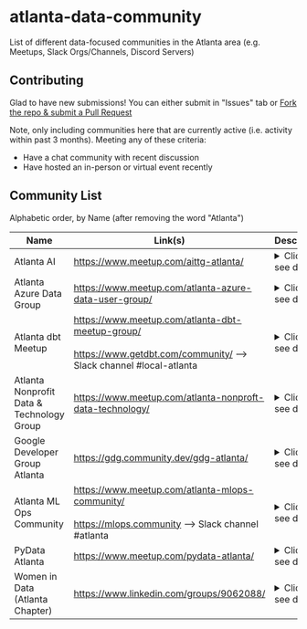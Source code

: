 # atlanta-data-community
List of different data-focused communities in the Atlanta area (e.g. Meetups, Slack Orgs/Channels, Discord Servers)

## Contributing

Glad to have new submissions!  You can either submit in "Issues" tab or [Fork the repo & submit a Pull Request](https://docs.github.com/en/pull-requests/collaborating-with-pull-requests/proposing-changes-to-your-work-with-pull-requests/creating-a-pull-request-from-a-fork)

Note, only including communities here that are currently active (i.e. activity within past 3 months).  Meeting any of these criteria:
- Have a chat community with recent discussion
- Have hosted an in-person or virtual event recently

## Community List

Alphabetic order, by Name (after removing the word "Atlanta")

| Name | Link(s) | Description |
|---|---|---|
| Atlanta AI | https://www.meetup.com/aittg-atlanta/ | <details><summary>Click to see details</summary>We’re excited to bring you the latest and practical technology on AI, Machine Learning, Deep Learning, Data Science and Big Data.<br><br>Our goal is to congregate with AI enthusiasts from all over Atlanta to learn and practice AI tech, through tech talks, study jams, code labs etc.. we regularly invite tech leads from innovated companies, successful startups to share their practice experiences and practices in the world of AI, Cloud, Data, Blockchain.</details> |
| Atlanta Azure Data Group | https://www.meetup.com/atlanta-azure-data-user-group/ | <details><summary>Click to see details</summary>Data Professionals using the Microsoft Data Platform<br><br>We are a member of the Azure Data Community network of User Groups. Our purpose is to provide a forum for the SQL users of Atlanta to network, communicate and educate one another. Our user group is open to both technical and business-minded professionals. Events are free to all attendees. |
| Atlanta dbt Meetup | https://www.meetup.com/atlanta-dbt-meetup-group/<br><br>https://www.getdbt.com/community/ --> Slack channel #local-atlanta | <details><summary>Click to see details</summary>If you work with data, this group is for you! We welcome data analysts, scientists, engineers, architects, and more!<br><br>We will predominantly focus on people's experience with dbt, but will also discuss broader topics related to data teams, such as data stacks, data ops, modeling, testing, and team structures</details> |
| Atlanta Nonprofit Data & Technology Group | https://www.meetup.com/atlanta-nonproft-data-technology/ | <details><summary>Click to see details</summary>Are you passionate about leveraging data and technology for the greater good? Are you eager to explore innovative ways to enhance the impact of nonprofit organizations? If so, you've come to the right place!<br><br>Our meetup group is dedicated to bringing together like-minded individuals who are interested in the intersection of data, technology, and the nonprofit sector. Whether you're a seasoned data scientist, a technology enthusiast, a nonprofit professional, or simply someone with a keen interest in making a difference, we invite you to join our vibrant community.<br><br>In today's rapidly evolving world, data and technology have become powerful tools for nonprofits to drive social change and maximize their effectiveness. From harnessing data analytics to optimize fundraising efforts to implementing cutting-edge technologies for program delivery, nonprofits are leveraging these resources to create meaningful impact in our communities.<br><br>At our meetup events, we provide a platform for knowledge sharing, collaboration, and networking. Our diverse range of topics covers everything from data analysis and visualization techniques to emerging technologies such as artificial intelligence and blockchain in the nonprofit sector. Through engaging presentations, interactive workshops, and lively discussions, we aim to empower our members with the skills, insights, and connections needed to drive positive change in the nonprofit space.<br><br>Joining our meetup group offers you the opportunity to:<br>  - Connect with a vibrant community of individuals who share your passion for nonprofit data and technology.<br>  - Stay updated on the latest trends, best practices, and success stories in the field.<br>  - Learn from industry experts and thought leaders through informative talks and workshops.<br>  - Engage in hands-on activities and collaborative projects to enhance your skills.<br>  - Forge meaningful connections and potential partnerships with professionals and organizations working in the nonprofit sector.<br><br>Whether you're a seasoned professional or just starting out, we welcome everyone who is curious and driven to explore the intersection of data, technology, and social impact. Together, let's unlock the transformative potential of nonprofit data and technology to create a better future for all.</details> |
| Google Developer Group Atlanta | https://gdg.community.dev/gdg-atlanta/ | <details><summary>Click to see details</summary>Provides career resources and upskilling, meetups + learning opportunities for software engineers, developers, analysts, and technology gurus in the metro Atlanta area. |
| Atlanta ML Ops Community | https://www.meetup.com/atlanta-mlops-community/<br><br>https://mlops.community --> Slack channel #atlanta | <details><summary>Click to see details</summary>The MLOps Community fills the swiftly growing need to share real-world Machine Learning Operations best practices from engineers in the field. While MLOps shares a lot of ground with DevOps, the differences are as big as the similarities. We needed a community laser-focused on solving the unique challenges we deal with every day building production AI/ML pipelines.</details> |
| PyData Atlanta | https://www.meetup.com/pydata-atlanta/ | <details><summary>Click to see details</summary>The PyData Atlanta chapter holds free meetups that are open to the public. They feature a range of activities focused on networking, learning, and community building, with less focus on traditional seminar formats.<br><br>PyData is an educational program of NumFOCUS, a 501(c)3 non-profit organization in the United States. PyData provides a forum for the international community of users and developers of data science tools to share ideas and learn from each other.</details> |
| Women in Data (Atlanta Chapter) | https://www.linkedin.com/groups/9062088/ | <details><summary>Click to see details</summary>Women in Data was created in 2015, when the founder Sadie St. Lawrence noticed the lack of women representation as she began her journey into data. Concerned about the prospect of gender equality in a data-driven future, the first chapter of Women in Data was launched.<br><br>They have since shaped Women in Data to the global community they are today. A place for data enthusiasts of all backgrounds to connect, grow, and lead together.<br><br>Their mission since day one has been to increase diversity in data careers because they know representation and participation of all kinds matters, especially in growing, in-demand roles across data and technology.</details> |
